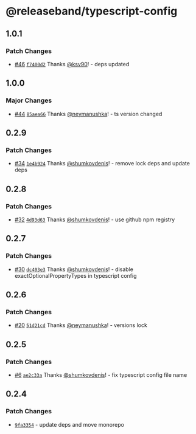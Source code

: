 # @releaseband/typescript-config

## 1.0.1

### Patch Changes

- [#46](https://github.com/releaseband/nodejs-tools/pull/46) [`f7400d2`](https://github.com/releaseband/nodejs-tools/commit/f7400d25a9d68fdb9e1bcb8412d92ab39ae31009) Thanks [@ksv90](https://github.com/ksv90)! - deps updated

## 1.0.0

### Major Changes

- [#44](https://github.com/releaseband/nodejs-tools/pull/44) [`85aea66`](https://github.com/releaseband/nodejs-tools/commit/85aea66a0012005cf2a670b4eb957a9dd1f6a24e) Thanks [@neymanushka](https://github.com/neymanushka)! - ts version changed

## 0.2.9

### Patch Changes

- [#34](https://github.com/releaseband/nodejs-tools/pull/34) [`1e4b924`](https://github.com/releaseband/nodejs-tools/commit/1e4b924798c14b54043b42b18431b78e882d8c82) Thanks [@shumkovdenis](https://github.com/shumkovdenis)! - remove lock deps and update deps

## 0.2.8

### Patch Changes

- [#32](https://github.com/releaseband/nodejs-tools/pull/32) [`4d93d63`](https://github.com/releaseband/nodejs-tools/commit/4d93d639fe97ba76d815c998e329ae46e658d9b0) Thanks [@shumkovdenis](https://github.com/shumkovdenis)! - use github npm registry

## 0.2.7

### Patch Changes

- [#30](https://github.com/releaseband/nodejs-tools/pull/30) [`dc403e3`](https://github.com/releaseband/nodejs-tools/commit/dc403e3a23c1a60dcec64a0bb132f09f9f34ba5b) Thanks [@shumkovdenis](https://github.com/shumkovdenis)! - disable exactOptionalPropertyTypes in typescript config

## 0.2.6

### Patch Changes

- [#20](https://github.com/releaseband/nodejs-tools/pull/20) [`51d21cd`](https://github.com/releaseband/nodejs-tools/commit/51d21cdf74e55804d7bc690fc271fa0abee41b49) Thanks [@neymanushka](https://github.com/neymanushka)! - versions lock

## 0.2.5

### Patch Changes

- [#6](https://github.com/releaseband/nodejs-tools/pull/6) [`ae2c33a`](https://github.com/releaseband/nodejs-tools/commit/ae2c33ab4052f008ca317f740c5bc11e37e3da94) Thanks [@shumkovdenis](https://github.com/shumkovdenis)! - fix typescript config file name

## 0.2.4

### Patch Changes

- [`9fa3354`](https://github.com/releaseband/nodejs-tools/commit/9fa33542a66a4b45cd2e85328365fcc78c1de307) - update deps and move monorepo
